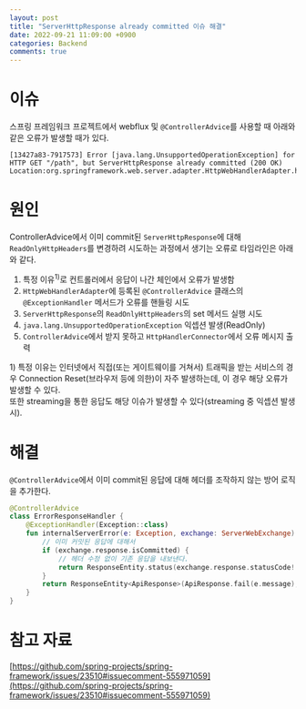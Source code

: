 ```yaml
---
layout: post
title: "ServerHttpResponse already committed 이슈 해결"
date: 2022-09-21 11:09:00 +0900
categories: Backend
comments: true
---
```

# 이슈

스프링 프레임워크 프로젝트에서 webflux 및 `@ControllerAdvice`를 사용할 때 아래와 같은 오류가 발생할 때가 있다.
```log
[13427a83-7917573] Error [java.lang.UnsupportedOperationException] for HTTP GET "/path", but ServerHttpResponse already committed (200 OK)
Location:org.springframework.web.server.adapter.HttpWebHandlerAdapter.handleUnresolvedError():308
```  

# 원인
ControllerAdvice에서 이미 commit된 `ServerHttpResponse`에 대해 `ReadOnlyHttpHeaders`를 변경하려 시도하는 과정에서 생기는 오류로 타임라인은 아래와 같다.  
  
1. 특정 이유<sup>1)</sup>로 컨트롤러에서 응답이 나간 체인에서 오류가 발생함  
2. `HttpWebHandlerAdapter`에 등록된 `@ControllerAdvice` 클래스의 `@ExceptionHandler` 메서드가 오류를 핸들링 시도  
3. `ServerHttpResponse`의 `ReadOnlyHttpHeaders`의 set 메서드 실행 시도  
4. `java.lang.UnsupportedOperationException` 익셉션 발생(ReadOnly)  
5. `ControllerAdvice`에서 받지 못하고 `HttpHandlerConnector`에서 오류 메시지 출력  
  
1\) 특정 이유는 인터넷에서 직접(또는 게이트웨이를 거쳐서) 트래픽을 받는 서비스의 경우 Connection Reset(브라우저 등에 의한)이 자주 발생하는데, 이 경우 해당 오류가 발생할 수 있다.  
또한 streaming을 통한 응답도 해당 이슈가 발생할 수 있다(streaming 중 익셉션 발생 시).  

# 해결
`@ControllerAdvice`에서 이미 commit된 응답에 대해 헤더를 조작하지 않는 방어 로직을 추가한다.  
```kotlin
@ControllerAdvice
class ErrorResponseHandler {
    @ExceptionHandler(Exception::class)
    fun internalServerError(e: Exception, exchange: ServerWebExchange): ResponseEntity<ApiResponse> {
        // 이미 커밋된 응답에 대해서
        if (exchange.response.isCommitted) {
            // 헤더 수정 없이 기존 응답을 내보낸다.
            return ResponseEntity.status(exchange.response.statusCode!!).build()
        }
        return ResponseEntity<ApiResponse>(ApiResponse.fail(e.message), INTERNAL_SERVER_ERROR)
    }
}
```  

# 참고 자료
[https://github.com/spring-projects/spring-framework/issues/23510#issuecomment-555971059](https://github.com/spring-projects/spring-framework/issues/23510#issuecomment-555971059)